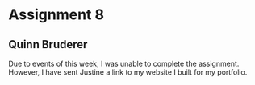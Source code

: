 # Assignment 8
## Quinn Bruderer

Due to events of this week, I was unable to complete the assignment. However, I have sent Justine a link to my website I built for my portfolio. 

